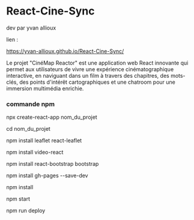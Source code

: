 # React-Cine-Sync

dev par yvan allioux

lien :

https://yvan-allioux.github.io/React-Cine-Sync/
 
Le projet "CinéMap Reactor" est une application web React innovante qui permet aux utilisateurs de vivre une expérience cinématographique interactive, en naviguant dans un film à travers des chapitres, des mots-clés, des points d'intérêt cartographiques et une chatroom pour une immersion multimédia enrichie.

### commande npm


npx create-react-app nom_du_projet

cd nom_du_projet

npm install leaflet react-leaflet

npm install video-react

npm install react-bootstrap bootstrap

npm install gh-pages --save-dev

npm install

npm start

npm run deploy

